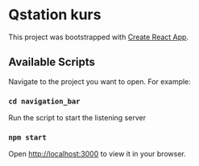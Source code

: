 # Qstation kurs

This project was bootstrapped with [Create React App](https://github.com/facebook/create-react-app).

## Available Scripts

Navigate to the project you want to open.
For example:

### `cd navigation_bar`

Run the script to start the listening server

### `npm start`

Open [http://localhost:3000](http://localhost:3000) to view it in your browser.
